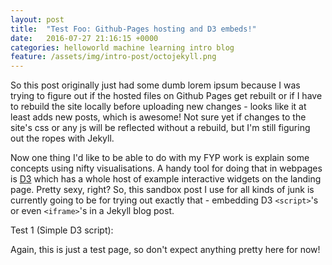 ```yaml
---
layout: post
title:  "Test Foo: Github-Pages hosting and D3 embeds!"
date:   2016-07-27 21:16:15 +0000
categories: helloworld machine learning intro blog
feature: /assets/img/intro-post/octojekyll.png
---
```

So this post originally just had some dumb lorem ipsum because I was trying to figure out if the hosted files on Github Pages get rebuilt or if I have to rebuild the site locally before uploading new changes - looks like it at least adds new posts, which is awesome! Not sure yet if changes to the site's css or any js will be reflected without a rebuild, but I'm still figuring out the ropes with Jekyll.

Now one thing I'd like to be able to do with my FYP work is explain some concepts using nifty visualisations. A handy tool for doing that in webpages is [D3][d3-link] which has a whole host of example interactive widgets on the landing page. Pretty sexy, right? So, this sandbox post I use for all kinds of junk is currently going to be for trying out exactly that - embedding D3 `<script>`'s or even `<iframe>`'s in a Jekyll blog post.

Test 1 (Simple D3 script):


<div id="example"></div>
<script src="https://d3js.org/d3.v4.min.js"></script>
<script src="https://raw.githack.com/WearyWanderer/wearywanderer.github.io/master/assets/js/testpost.js"></script>

Again, this is just a test page, so don't expect anything pretty here for now!

[d3-link]: https://d3js.org
